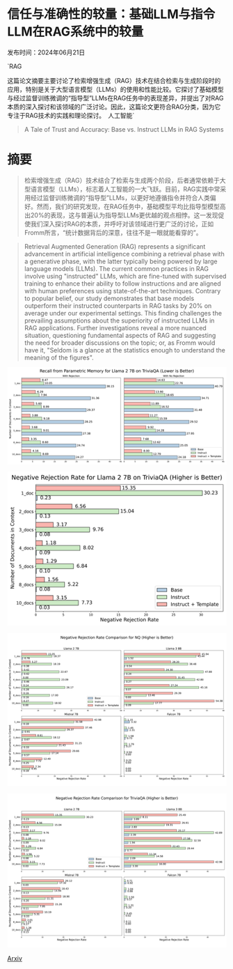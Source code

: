 # 信任与准确性的较量：基础LLM与指令LLM在RAG系统中的较量

发布时间：2024年06月21日

`RAG

这篇论文摘要主要讨论了检索增强生成（RAG）技术在结合检索与生成阶段时的应用，特别是关于大型语言模型（LLMs）的使用和性能比较。它探讨了基础模型与经过监督训练微调的“指导型”LLMs在RAG任务中的表现差异，并提出了对RAG本质的深入探讨和该领域的广泛讨论。因此，这篇论文更符合RAG分类，因为它专注于RAG技术的实践和理论探讨。` `人工智能`

> A Tale of Trust and Accuracy: Base vs. Instruct LLMs in RAG Systems

# 摘要

> 检索增强生成（RAG）技术结合了检索与生成两个阶段，后者通常依赖于大型语言模型（LLMs），标志着人工智能的一大飞跃。目前，RAG实践中常采用经过监督训练微调的“指导型”LLMs，以更好地遵循指令并符合人类偏好。然而，我们的研究发现，在RAG任务中，基础模型平均比指导型模型高出20%的表现，这与普遍认为指导型LLMs更优越的观点相悖。这一发现促使我们深入探讨RAG的本质，并呼吁对该领域进行更广泛的讨论，正如Fromm所言，“统计数据背后的深意，往往不是一眼就能看穿的”。

> Retrieval Augmented Generation (RAG) represents a significant advancement in artificial intelligence combining a retrieval phase with a generative phase, with the latter typically being powered by large language models (LLMs). The current common practices in RAG involve using "instructed" LLMs, which are fine-tuned with supervised training to enhance their ability to follow instructions and are aligned with human preferences using state-of-the-art techniques. Contrary to popular belief, our study demonstrates that base models outperform their instructed counterparts in RAG tasks by 20% on average under our experimental settings. This finding challenges the prevailing assumptions about the superiority of instructed LLMs in RAG applications. Further investigations reveal a more nuanced situation, questioning fundamental aspects of RAG and suggesting the need for broader discussions on the topic; or, as Fromm would have it, "Seldom is a glance at the statistics enough to understand the meaning of the figures".

![信任与准确性的较量：基础LLM与指令LLM在RAG系统中的较量](../../../paper_images/2406.14972/x1.png)

![信任与准确性的较量：基础LLM与指令LLM在RAG系统中的较量](../../../paper_images/2406.14972/x2.png)

![信任与准确性的较量：基础LLM与指令LLM在RAG系统中的较量](../../../paper_images/2406.14972/x3.png)

![信任与准确性的较量：基础LLM与指令LLM在RAG系统中的较量](../../../paper_images/2406.14972/x4.png)

[Arxiv](https://arxiv.org/abs/2406.14972)